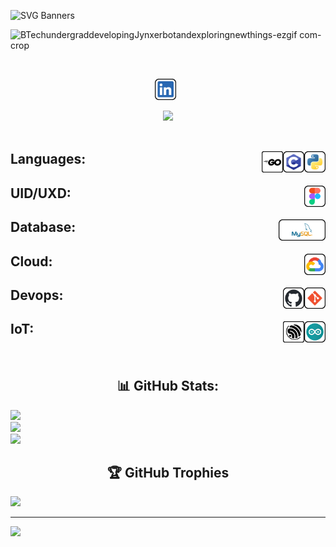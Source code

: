 ![SVG Banners](https://svg-banners.vercel.app/api?type=glitch&text1=Imon+Chakraborty&width=1000&height=200)

![BTechundergraddevelopingJynxerbotandexploringnewthings-ezgif com-crop](https://github.com/ImonChakraborty/ImonChakraborty/assets/135951651/947b67ae-6c4b-4568-a297-daee84e69807)

<br>
<p align=center><a href="https://www.linkedin.com/in/imon-chakraborty-3a757a279/"><img height="34" src="items/LinkedIn.svg" alt="LinkedIn"></a>&nbsp;&nbsp;</p>

<div align=center><image src="https://readme-typing-svg.herokuapp.com?font=Iosevka&size=20&color=FFFFFF&center=true&width=200&height=50&repeat=true&lines=I+use+Arch+BTW"></image></div>

<br>
<h2>Languages:&nbsp;&nbsp;
    <img src="items/python.svg" height="34" alt="python" align=right>&nbsp;&nbsp;
    <img src="items/c.svg" height="34" alt="c" align=right>&nbsp;&nbsp;
    <img src="items/go.svg" height="34" alt="go" align=right>&nbsp;&nbsp;
</h2>

<h2>UID/UXD:&nbsp;&nbsp;
    <img src="items/figma.svg" height="34" alt="figma" align=right>&nbsp;&nbsp;
</h2>

<h2>Database:&nbsp;&nbsp;
    <img src="items/mysql.svg" height="34" alt="mysql" align=right>&nbsp;&nbsp;
</h2>

<h2>Cloud:&nbsp;&nbsp;
    <img src="items/gcloud.svg" height="34" alt="googlecloud" align=right>&nbsp;&nbsp;
</h2>

<h2>Devops:&nbsp;&nbsp;
    <img src="items/git.svg" height="34" alt="git" align=right>&nbsp;&nbsp;
    <img src="items/github.svg" height="34" alt="github" align=right>&nbsp;&nbsp;
</h2>

<h2>IoT:&nbsp;&nbsp;
    <img src="items/arduino.svg" height="34" alt="Arduino" align=right>&nbsp;&nbsp;
    <img src="items/espressif.svg" height="34" alt="Espressif" align=right>&nbsp;&nbsp;
</h2>

<!--
<h2 align=left>💻 Tech Stack:</h2>

![C](https://img.shields.io/badge/c-%2300599C.svg?style=for-the-badge&logo=c&logoColor=white) ![Python](https://img.shields.io/badge/python-3670A0?style=for-the-badge&logo=python&logoColor=ffdd54) ![PythonAnywhere](https://img.shields.io/badge/pythonanywhere-%232F9FD7.svg?style=for-the-badge&logo=pythonanywhere&logoColor=151515) ![GithubPages](https://img.shields.io/badge/github%20pages-121013?style=for-the-badge&logo=github&logoColor=white) ![Anaconda](https://img.shields.io/badge/Anaconda-%2344A833.svg?style=for-the-badge&logo=anaconda&logoColor=white) ![OpenCV](https://img.shields.io/badge/opencv-%23white.svg?style=for-the-badge&logo=opencv&logoColor=white) ![Go](https://img.shields.io/badge/go-%2300ADD8.svg?style=for-the-badge&logo=go&logoColor=white) ![MySQL](https://img.shields.io/badge/mysql-4479A1.svg?style=for-the-badge&logo=mysql&logoColor=white) ![Adobe Photoshop](https://img.shields.io/badge/adobe%20photoshop-%2331A8FF.svg?style=for-the-badge&logo=adobe%20photoshop&logoColor=white) ![Figma](https://img.shields.io/badge/figma-%23F24E1E.svg?style=for-the-badge&logo=figma&logoColor=white) ![Pandas](https://img.shields.io/badge/pandas-%23150458.svg?style=for-the-badge&logo=pandas&logoColor=white) ![NumPy](https://img.shields.io/badge/numpy-%23013243.svg?style=for-the-badge&logo=numpy&logoColor=white) ![Matplotlib](https://img.shields.io/badge/Matplotlib-%23ffffff.svg?style=for-the-badge&logo=Matplotlib&logoColor=black) ![scikit-learn](https://img.shields.io/badge/scikit--learn-%23F7931E.svg?style=for-the-badge&logo=scikit-learn&logoColor=white) ![TensorFlow](https://img.shields.io/badge/TensorFlow-%23FF6F00.svg?style=for-the-badge&logo=TensorFlow&logoColor=white) ![Git](https://img.shields.io/badge/git-%23F05033.svg?style=for-the-badge&logo=git&logoColor=white) ![GitHub](https://img.shields.io/badge/github-%23121011.svg?style=for-the-badge&logo=github&logoColor=white) ![Arduino](https://img.shields.io/badge/-Arduino-00979D?style=for-the-badge&logo=Arduino&logoColor=white) ![Notion](https://img.shields.io/badge/Notion-%23000000.svg?style=for-the-badge&logo=notion&logoColor=white)
-->
<br>
<h2 align=center>📊 GitHub Stats:</h2>

![](https://github-readme-stats.vercel.app/api?username=ImonChakraborty&theme=dark&hide_border=false&include_all_commits=false&count_private=false)<br/>
![](https://github-readme-streak-stats.herokuapp.com/?user=ImonChakraborty&theme=dark&hide_border=false)<br/>
![](https://github-readme-stats.vercel.app/api/top-langs/?username=ImonChakraborty&theme=dark&hide_border=false&include_all_commits=false&count_private=false&layout=compact)

<h2 align=center>🏆 GitHub Trophies</h2>

![](https://github-profile-trophy.vercel.app/?username=ImonChakraborty&theme=monokai&no-frame=false&no-bg=false&margin-w=4)

---
[![](https://visitcount.itsvg.in/api?id=ImonChakraborty&icon=2&color=12)](https://visitcount.itsvg.in)
